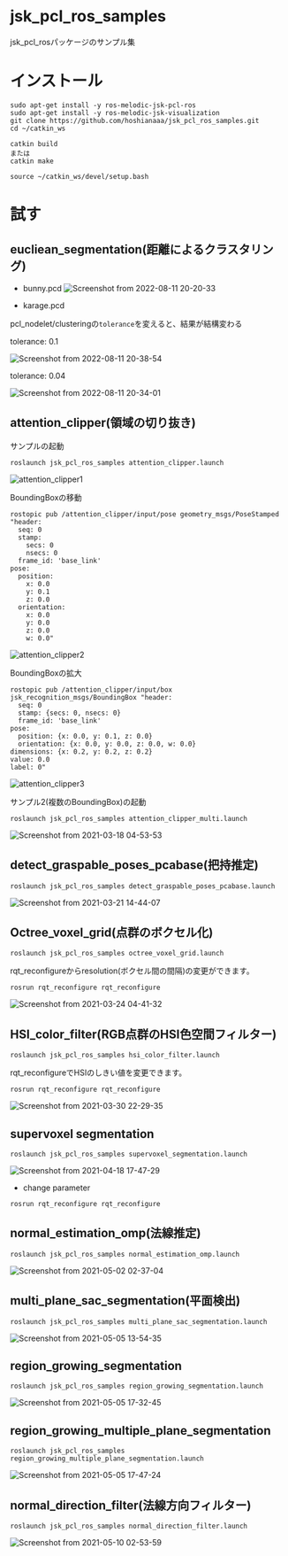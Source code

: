 # jsk_pcl_ros_samples
jsk_pcl_rosパッケージのサンプル集  
  
# インストール
```
sudo apt-get install -y ros-melodic-jsk-pcl-ros
sudo apt-get install -y ros-melodic-jsk-visualization
git clone https://github.com/hoshianaaa/jsk_pcl_ros_samples.git
cd ~/catkin_ws

catkin build 
または
catkin make

source ~/catkin_ws/devel/setup.bash

```
# 試す

## eucliean_segmentation(距離によるクラスタリング)

- bunny.pcd
![Screenshot from 2022-08-11 20-20-33](https://user-images.githubusercontent.com/40942409/184122904-fcb78866-ee40-4033-9f6d-1c336361f411.png)

- karage.pcd

pcl_nodelet/clusteringの`tolerance`を変えると、結果が結構変わる  
  
tolerance: 0.1

![Screenshot from 2022-08-11 20-38-54](https://user-images.githubusercontent.com/40942409/184125311-49030dfb-7309-47d6-b925-a1a704232059.png)

tolerance: 0.04

![Screenshot from 2022-08-11 20-34-01](https://user-images.githubusercontent.com/40942409/184124735-36d1c31c-5d3d-40d0-bbec-a9036de5fb76.png)

## attention_clipper(領域の切り抜き)

サンプルの起動
```
roslaunch jsk_pcl_ros_samples attention_clipper.launch
```

![attention_clipper1](https://user-images.githubusercontent.com/40942409/111522713-e49c5d00-879d-11eb-88de-588b5b1f4d68.png)

BoundingBoxの移動
```
rostopic pub /attention_clipper/input/pose geometry_msgs/PoseStamped "header:
  seq: 0
  stamp:
    secs: 0
    nsecs: 0
  frame_id: 'base_link'
pose:
  position:
    x: 0.0
    y: 0.1
    z: 0.0
  orientation:
    x: 0.0
    y: 0.0
    z: 0.0
    w: 0.0"
```

![attention_clipper2](https://user-images.githubusercontent.com/40942409/111523346-858b1800-879e-11eb-8375-3107b5459416.png)

BoundingBoxの拡大
```
rostopic pub /attention_clipper/input/box jsk_recognition_msgs/BoundingBox "header:
  seq: 0
  stamp: {secs: 0, nsecs: 0}
  frame_id: 'base_link'
pose:
  position: {x: 0.0, y: 0.1, z: 0.0}
  orientation: {x: 0.0, y: 0.0, z: 0.0, w: 0.0}
dimensions: {x: 0.2, y: 0.2, z: 0.2}
value: 0.0
label: 0"
```

![attention_clipper3](https://user-images.githubusercontent.com/40942409/111523770-021df680-879f-11eb-91f4-72ab7dc0fe33.png)

サンプル2(複数のBoundingBox)の起動
```
roslaunch jsk_pcl_ros_samples attention_clipper_multi.launch 
```

![Screenshot from 2021-03-18 04-53-53](https://user-images.githubusercontent.com/40942409/111529920-0e598200-87a6-11eb-9cb8-f6e991a1a1e1.png)


## detect_graspable_poses_pcabase(把持推定)

```
roslaunch jsk_pcl_ros_samples detect_graspable_poses_pcabase.launch
```

![Screenshot from 2021-03-21 14-44-07](https://user-images.githubusercontent.com/40942409/111895762-0b85b800-8a58-11eb-9fb8-8461c23ee58d.png)

## Octree_voxel_grid(点群のボクセル化)
```
roslaunch jsk_pcl_ros_samples octree_voxel_grid.launch
```

rqt_reconfigureからresolution(ボクセル間の間隔)の変更ができます。

```
rosrun rqt_reconfigure rqt_reconfigure
```
![Screenshot from 2021-03-24 04-41-32](https://user-images.githubusercontent.com/40942409/112209309-a8b13e00-8c5c-11eb-951e-209bef975879.png)


## HSI_color_filter(RGB点群のHSI色空間フィルター)

```
roslaunch jsk_pcl_ros_samples hsi_color_filter.launch
```

rqt_reconfigureでHSIのしきい値を変更できます。
```
rosrun rqt_reconfigure rqt_reconfigure
```

![Screenshot from 2021-03-30 22-29-35](https://user-images.githubusercontent.com/40942409/112997014-af353d80-91a7-11eb-8b02-83f0ea5db343.png)


## supervoxel segmentation

```
roslaunch jsk_pcl_ros_samples supervoxel_segmentation.launch
```

![Screenshot from 2021-04-18 17-47-29](https://user-images.githubusercontent.com/40942409/115139733-7b468d00-a06e-11eb-87b2-07b864ef6806.png)

- change parameter

```
rosrun rqt_reconfigure rqt_reconfigure
```

## normal_estimation_omp(法線推定)

```
roslaunch jsk_pcl_ros_samples normal_estimation_omp.launch
```

![Screenshot from 2021-05-02 02-37-04](https://user-images.githubusercontent.com/40942409/116790481-541ca080-aaef-11eb-91dc-f6a5c3e9eb92.png)

## multi_plane_sac_segmentation(平面検出)

```
roslaunch jsk_pcl_ros_samples multi_plane_sac_segmentation.launch
```

![Screenshot from 2021-05-05 13-54-35](https://user-images.githubusercontent.com/40942409/117098641-097a7d00-adaa-11eb-9fc0-8d06de02d2ae.png)

## region_growing_segmentation

```
roslaunch jsk_pcl_ros_samples region_growing_segmentation.launch
```

![Screenshot from 2021-05-05 17-32-45](https://user-images.githubusercontent.com/40942409/117115553-38075080-adc8-11eb-9ed8-4002a921bf8f.png)

## region_growing_multiple_plane_segmentation

```
roslaunch jsk_pcl_ros_samples region_growing_multiple_plane_segmentation.launch
```

![Screenshot from 2021-05-05 17-47-24](https://user-images.githubusercontent.com/40942409/117117154-2aeb6100-adca-11eb-9b7f-007bec146876.png)


## normal_direction_filter(法線方向フィルター)

```
roslaunch jsk_pcl_ros_samples normal_direction_filter.launch
```

![Screenshot from 2021-05-10 02-53-59](https://user-images.githubusercontent.com/40942409/117582346-8c9a2b00-b13c-11eb-8189-2796d228484c.png)

